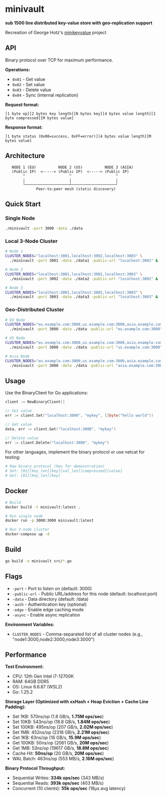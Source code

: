 # minivault

**sub 1500 line distributed key-value store with geo-replication support**

Recreation of George Hotz's [minikeyvalue](https://github.com/geohot/minikeyvalue) project

## API

Binary protocol over TCP for maximum performance.

**Operations:**
- `0x01` - Get value
- `0x02` - Set value
- `0x03` - Delete value
- `0x04` - Sync (internal replication)

**Request format:**
```
[1 byte op][2 bytes key length][N bytes key][4 bytes value length][1 byte compressed][M bytes value]
```

**Response format:**
```
[1 byte status (0x00=success, 0xFF=error)][4 bytes value length][M bytes value]
```

## Architecture

```
   NODE 1 (EU)          NODE 2 (US)          NODE 3 (ASIA)
   (Public IP)  <-----> (Public IP)  <-----> (Public IP)
        ^                    ^                    ^
        |                    |                    |
        └────────────────────┴────────────────────┘
              Peer-to-peer mesh (static discovery)
```


## Quick Start

### Single Node

```bash
./minivault -port 3000 -data ./data
```

### Local 3-Node Cluster

```bash
# Node 1
CLUSTER_NODES="localhost:3001,localhost:3002,localhost:3003" \
  ./minivault -port 3001 -data ./data1 -public-url "localhost:3001" &

# Node 2
CLUSTER_NODES="localhost:3001,localhost:3002,localhost:3003" \
  ./minivault -port 3002 -data ./data2 -public-url "localhost:3002" &

# Node 3
CLUSTER_NODES="localhost:3001,localhost:3002,localhost:3003" \
  ./minivault -port 3003 -data ./data3 -public-url "localhost:3003" &
```

### Geo-Distributed Cluster

```bash
# EU Node
CLUSTER_NODES="eu.example.com:3000,us.example.com:3000,asia.example.com:3000" \
  ./minivault -port 3000 -data ./data -public-url "eu.example.com:3000"

# US Node
CLUSTER_NODES="eu.example.com:3000,us.example.com:3000,asia.example.com:3000" \
  ./minivault -port 3000 -data ./data -public-url "us.example.com:3000"

# Asia Node
CLUSTER_NODES="eu.example.com:3000,us.example.com:3000,asia.example.com:3000" \
  ./minivault -port 3000 -data ./data -public-url "asia.example.com:3000"
```

## Usage

Use the BinaryClient for Go applications:

```go
client := NewBinaryClient()

// Set value
err := client.Set("localhost:3000", "mykey", []byte("hello world"))

// Get value
data, err := client.Get("localhost:3000", "mykey")

// Delete value
err := client.Delete("localhost:3000", "mykey")
```

For other languages, implement the binary protocol or use netcat for testing:

```bash
# Raw binary protocol (hex for demonstration)
# Set: [02][key_len][key][val_len][compressed][value]
# Get: [01][key_len][key]
```

## Docker

```bash
# Build
docker build -t minivault:latest .

# Run single node
docker run -p 3000:3000 minivault:latest

# Run 3-node cluster
docker-compose up -d
```

## Build

```bash
go build -o minivault src/*.go
```

## Flags

- `-port` - Port to listen on (default: 3000)
- `-public-url` - Public URL/address for this node (default: localhost:port)
- `-data` - Data directory (default: /data)
- `-auth` - Authentication key (optional)
- `-edge` - Enable edge caching mode
- `-async` - Enable async replication

**Environment Variables:**
- `CLUSTER_NODES` - Comma-separated list of all cluster nodes (e.g., "node1:3000,node2:3000,node3:3000")

## Performance

**Test Environment:**
- CPU: 12th Gen Intel i7-12700K
- RAM: 64GB DDR5
- OS: Linux 6.6.87 (WSL2)
- Go: 1.25.2

**Storage Layer (Optimized with xxHash + Heap Eviction + Cache Line Padding):**
- Set 1KB: 570ns/op (1.8 GB/s, **1.75M ops/sec**)
- Set 10KB: 543ns/op (18.8 GB/s, **1.84M ops/sec**)
- Set 100KB: 495ns/op (207 GB/s, **2.02M ops/sec**)
- Set 1MB: 452ns/op (2318 GB/s, **2.21M ops/sec**)
- Get 1KB: 63ns/op (16 GB/s, **15.9M ops/sec**)
- Get 100KB: 50ns/op (2061 GB/s, **20M ops/sec**)
- Get 1MB: 53ns/op (19617 GB/s, **18.8M ops/sec**)
- Cache Hit: **50ns/op** (20 GB/s, **20M ops/sec**)
- WAL Batch: 463ns/op (553 MB/s, **2.16M ops/sec**)

**Binary Protocol Throughput:**
- Sequential Writes: **334k ops/sec** (343 MB/s)
- Sequential Reads: **393k ops/sec** (403 MB/s)
- Concurrent (10 clients): **55k ops/sec** (18µs avg latency)


